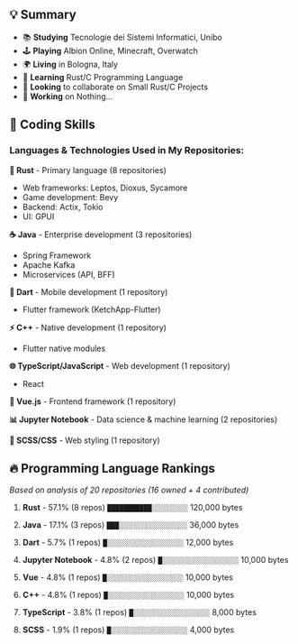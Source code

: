 ## 💡 Summary

* 📚 <b>Studying</b> Tecnologie dei Sistemi Informatici, Unibo
* 🕹️ <b>Playing</b> Albion Online, Minecraft, Overwatch
* 🌍 <b>Living</b> in Bologna, Italy
* 🌱 <b>Learning</b> Rust/C Programming Language
* 👯 <b>Looking</b> to collaborate on Small Rust/C Projects
* 🔭 <b>Working</b> on Nothing...

## 🗿 Coding Skills

### Languages & Technologies Used in My Repositories:

**🦀 Rust** - Primary language (8 repositories)
- Web frameworks: Leptos, Dioxus, Sycamore
- Game development: Bevy
- Backend: Actix, Tokio
- UI: GPUI

**☕ Java** - Enterprise development (3 repositories)
- Spring Framework
- Apache Kafka
- Microservices (API, BFF)

**🎯 Dart** - Mobile development (1 repository)
- Flutter framework (KetchApp-Flutter)

**⚡ C++** - Native development (1 repository)
- Flutter native modules

**🌐 TypeScript/JavaScript** - Web development (1 repository)
- React

**💚 Vue.js** - Frontend framework (1 repository)

**📊 Jupyter Notebook** - Data science & machine learning (2 repositories)

**🎨 SCSS/CSS** - Web styling (1 repository)

## 🔥 Programming Language Rankings

*Based on analysis of 20 repositories (16 owned + 4 contributed)*

1. **Rust** - 57.1% (8 repos)
   `███████████░░░░░░░░░` 120,000 bytes

2. **Java** - 17.1% (3 repos)
   `███░░░░░░░░░░░░░░░░░` 36,000 bytes

3. **Dart** - 5.7% (1 repos)
   `█░░░░░░░░░░░░░░░░░░░` 12,000 bytes

4. **Jupyter Notebook** - 4.8% (2 repos)
   `█░░░░░░░░░░░░░░░░░░░` 10,000 bytes

5. **Vue** - 4.8% (1 repos)
   `█░░░░░░░░░░░░░░░░░░░` 10,000 bytes

6. **C++** - 4.8% (1 repos)
   `█░░░░░░░░░░░░░░░░░░░` 10,000 bytes

7. **TypeScript** - 3.8% (1 repos)
   `█░░░░░░░░░░░░░░░░░░░` 8,000 bytes

8. **SCSS** - 1.9% (1 repos)
   `█░░░░░░░░░░░░░░░░░░░` 4,000 bytes


